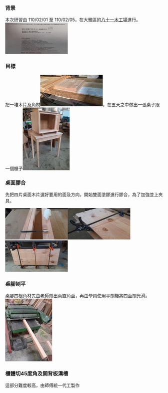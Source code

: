 ### 背景
本次研習由 110/02/01 至 110/02/05，在大雅區的[八十一木工場](https://zh-tw.facebook.com/81woodfan)進行。
![研習手冊](1-1.jpg)
### 目標
把一堆木片及角材![原料](1-2.jpg)，在五天之中做出一張桌子跟一個櫃子![成品](1-3.jpg)
### 桌面膠合
先把四片桌面木片選好要用的面及方向，開始雙面塗膠進行膠合，為了加強並上夾具。

![桌面1](1-4.jpg)![桌面2](1-5.jpg)![桌面3](1-6.jpg)
### 桌腳刨平
桌腳四根角材先由老師刨出兩直角面，再由學員使用平刨機將四面刨光滑。![桌腳1](1-7.jpg)

### 櫃體切45度角及開背板溝槽
這部分難度較高，由師傅統一代工製作
